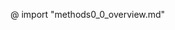 <!-- PANDOC ERROR HERE - thinks its yaml -->
@ import "methods0_0_overview.md"
<!-- PANDOC ERROR HERE - undefined ctrl sequence -->
